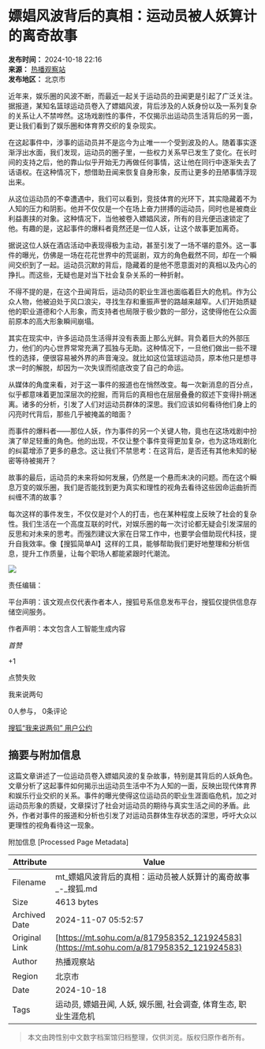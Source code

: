 # 嫖娼风波背后的真相：运动员被人妖算计的离奇故事

**发布时间：** 2024-10-18 22:16  
**来源：** [热播观察站](https://www.sohu.com/a/m.sohu.com?spm=smpc.content-abroad.content.1.1730958495964xn8xulf)  
**发布地区：** 北京市  

近年来，娱乐圈的风波不断，而最近一起关于运动员的丑闻更是引起了广泛关注。据报道，某知名篮球运动员卷入了嫖娼风波，背后涉及的人妖身份以及一系列复杂的关系让人不禁哗然。这场戏剧性的事件，不仅揭示出运动员生活背后的另一面，更让我们看到了娱乐圈和体育界交织的复杂现实。

在这起事件中，涉事的运动员并不是迄今为止唯一一个受到波及的人。随着事实逐渐浮出水面，我们发现，运动员的圈子里，一些权力关系早已发生了变化。在长时间的支持之后，他的靠山似乎开始无力再做任何事情，这让他在同行中逐渐失去了话语权。在这种情况下，想借助丑闻来恢复自身形象，反而让更多的丑陋事情浮现出来。

从这位运动员的不幸遭遇中，我们可以看到，竞技体育的光环下，其实隐藏着不为人知的压力和阴影。他并不仅仅是一个在场上奋力拼搏的运动员，同时也是被商业利益裹挟的对象。这种情况下，当他被卷入嫖娼风波，所有的目光便迅速锁定了他。有趣的是，这起事件的爆料者竟然还是一位人妖，让这个故事更加离奇。

据说这位人妖在酒店活动中表现得极为主动，甚至引发了一场不堪的意外。这一事件的曝光，仿佛是一场在花花世界中的荒诞剧，双方的角色截然不同，却在一个瞬间交织到了一起。运动员沉默的背后，隐藏着的是他不愿意面对的真相以及内心的挣扎。而这些，无疑也是对当下社会复杂关系的一种折射。

不得不提的是，在这个丑闻背后，运动员的职业生涯也面临着巨大的危机。作为公众人物，他被迫处于风口浪尖，寻找生存和重振声誉的路越来越窄。人们开始质疑他的职业道德和个人形象，而支持者也局限于极少数的一部分，这使得他在公众面前原本的高大形象瞬间崩塌。

其实在现实中，许多运动员生活得并没有表面上那么光鲜。背负着巨大的外部压力，他们的内心世界常常充满了孤独与无助。这种情况下，一旦他们做出一些不理性的选择，便很容易被外界的声音淹没。就比如这位篮球运动员，原本他只是想寻求一时的解脱，却因为一次失误而彻底改变了自己的命运。

从媒体的角度来看，对于这一事件的报道也在悄然改变。每一次新消息的百分点，似乎都意味着更加深层次的挖掘，而背后的真相也在层层叠叠的叙述下变得扑朔迷离。诸多的分析，引发了人们对运动员群体的深思。我们应该如何看待他们身上的闪亮时代背后，那些几乎被掩盖的暗面？

而事件的爆料者——那位人妖，作为事件的另一个关键人物，竟也在这场戏剧中扮演了举足轻重的角色。他的出现，不仅让整个事件变得更加复杂，也为这场戏剧化的纠葛增添了更多的悬念。这让我们不禁思考：在这背后，是否还有其他未知的秘密等待被揭开？

故事的最后，运动员的未来将如何发展，仍然是一个悬而未决的问题。而在这个瞬息万变的娱乐圈，我们是否能找到更为真实和理性的视角去看待这些因命运曲折而纠缠不清的故事？

每次这样的事件发生，不仅仅是对个人的打击，也在某种程度上反映了社会的复杂性。我们生活在一个高度互联的时代，对娱乐圈的每一次讨论都无疑会引发深层的反思和对未来的思考。而强烈建议大家在日常工作中，也要学会借助现代科技，提升自我效率。像【搜狐简单AI】这样的工具，能够帮助我们更好地整理和分析信息，提升工作质量，让每个职场人都能紧跟时代潮流。

![](//q7.itc.cn/q_70/images03/20241018/087969efdc1c4062990456085b5ae49a.png)

责任编辑：

平台声明：该文观点仅代表作者本人，搜狐号系信息发布平台，搜狐仅提供信息存储空间服务。

作者声明：本文包含人工智能生成内容

_首赞_

+1

点赞失败

我来说两句

0人参与， 0条评论

[搜狐“我来说两句” 用户公约](http://zt.pinglun.sohu.com/s2014/sljyhgy/index.shtml)

## 摘要与附加信息

<!-- tcd_abstract -->
这篇文章讲述了一位运动员卷入嫖娼风波的复杂故事，特别是其背后的人妖角色。文章分析了这起事件如何揭示出运动员生活中不为人知的一面，反映出现代体育界和娱乐行业交织的关系。事件的曝光使得这位运动员的职业生涯面临危机，加之对运动员形象的质疑，文章探讨了社会对运动员的期待与真实生活之间的矛盾。此外，作者对事件的报道和分析也引发了对运动员群体生存状态的深思，呼吁大众以更理性的视角看待这一现象。
<!-- tcd_abstract_end -->

附加信息 [Processed Page Metadata]

| Attribute       | Value                                  |
|-----------------|----------------------------------------|
| Filename        | mt_嫖娼风波背后的真相：运动员被人妖算计的离奇故事_-_搜狐.md                             |
| Size            | 4613 bytes                           |
| Archived Date   | 2024-11-07 05:52:57                             |
| Original Link   | [https://mt.sohu.com/a/817958352_121924583](https://mt.sohu.com/a/817958352_121924583)                       |
| Author          | 热播观察站                               |
| Region          | 北京市                               |
| Date            | 2024-10-18                                 |
| Tags            | 运动员, 嫖娼丑闻, 人妖, 娱乐圈, 社会调查, 体育生态, 职业生涯危机                                 |
>
> 本文由跨性别中文数字档案馆归档整理，仅供浏览。版权归原作者所有。
>